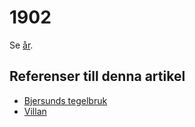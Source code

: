 # 1902

Se [år](år).

## Referenser till denna artikel

* [Bjersunds tegelbruk](Bjersunds%20tegelbruk)
* [Villan](Villan)
